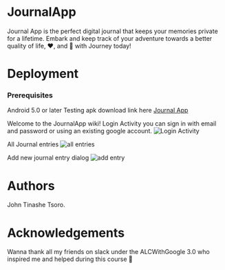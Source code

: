 # JournalApp
Journal App is the perfect digital journal that keeps your memories private for a lifetime. Embark and keep track of your adventure towards a better quality of life, ❤️, and 🙂 with Journey today!


# Deployment
### Prerequisites
Android 5.0 or later
Testing apk download link here
[Journal App](https://drive.google.com/open?id=18_hTNITBvgWYtMQaxP_mN03t8-RYYC-W)

Welcome to the JournalApp wiki!
Login Activity you can sign in with email and password or using an existing google account.
![Login Activity](https://www.dropbox.com/home?preview=Screenshot_20180628-155001_Journal+App.jpg)

All Journal entries 
![all entries](https://drive.google.com/file/d/1zlY-glMXf4bgm9HOsW_ST_tqKckyIvHh/view?usp=sharing)

Add new journal entry dialog
![add entry](https://drive.google.com/file/d/15QXLIXe340f89snHv-3TeC5Zp-M6WZ9y/view?usp=sharing)


# Authors
John Tinashe Tsoro.

# Acknowledgements
Wanna thank all my friends on slack under the ALCWithGoogle 3.0 who inspired me and helped during this course 🙂
